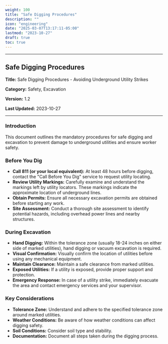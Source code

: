 ```yaml
---
weight: 100
title: "Safe Digging Procedures"
description: ""
icon: "engineering"
date: "2025-03-07T13:17:11-05:00"
lastmod: "2023-10-27"
draft: true
toc: true
---
```


---

## Safe Digging Procedures

**Title:** Safe Digging Procedures - Avoiding Underground Utility Strikes

**Category:** Safety, Excavation

**Version:** 1.2

**Last Updated:** 2023-10-27

---

### Introduction

This document outlines the mandatory procedures for safe digging and excavation to prevent damage to underground utilities and ensure worker safety.

### Before You Dig

* **Call 811 (or your local equivalent):** At least 48 hours before digging, contact the "Call Before You Dig" service to request utility locating.
* **Review Utility Markings:** Carefully examine and understand the markings left by utility locators. These markings indicate the approximate location of underground lines.
* **Obtain Permits:** Ensure all necessary excavation permits are obtained before starting any work.
* **Site Assessment:** Conduct a thorough site assessment to identify potential hazards, including overhead power lines and nearby structures.

### During Excavation

* **Hand Digging:** Within the tolerance zone (usually 18-24 inches on either side of marked utilities), hand digging or vacuum excavation is required.
* **Visual Confirmation:** Visually confirm the location of utilities before using any mechanical equipment.
* **Maintain Clearance:** Maintain a safe clearance from marked utilities.
* **Exposed Utilities:** If a utility is exposed, provide proper support and protection.
* **Emergency Response:** In case of a utility strike, immediately evacuate the area and contact emergency services and your supervisor.

### Key Considerations

* **Tolerance Zone:** Understand and adhere to the specified tolerance zone around marked utilities.
* **Weather Conditions:** Be aware of how weather conditions can affect digging safety.
* **Soil Conditions:** Consider soil type and stability.
* **Documentation:** Document all steps taken during the digging process.

